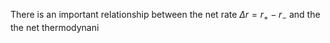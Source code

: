 There is an important relationship between the net rate $\Delta r=r_+ - r_-$ and the the net thermodynani